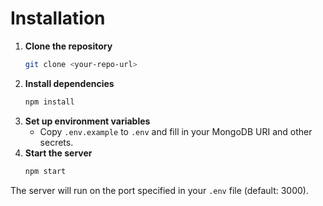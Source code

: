 # Installation

1. **Clone the repository**
   ```sh
   git clone <your-repo-url>
   ```
2. **Install dependencies**
   ```sh
   npm install
   ```
3. **Set up environment variables**
   - Copy `.env.example` to `.env` and fill in your MongoDB URI and other secrets.
4. **Start the server**
   ```sh
   npm start
   ```

The server will run on the port specified in your `.env` file (default: 3000).
